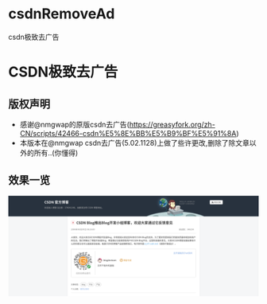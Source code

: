 # csdnRemoveAd
csdn极致去广告
# CSDN极致去广告
## 版权声明
- 感谢@nmgwap的原版csdn去广告(https://greasyfork.org/zh-CN/scripts/42466-csdn%E5%8E%BB%E5%B9%BF%E5%91%8A)
- 本版本在@nmgwap csdn去广告(5.02.1128)上做了些许更改,删除了除文章以外的所有..(你懂得)
## 效果一览
![预览](https://raw.githubusercontent.com/Azero-NG/csdnRemoveAd/master/preview.png)